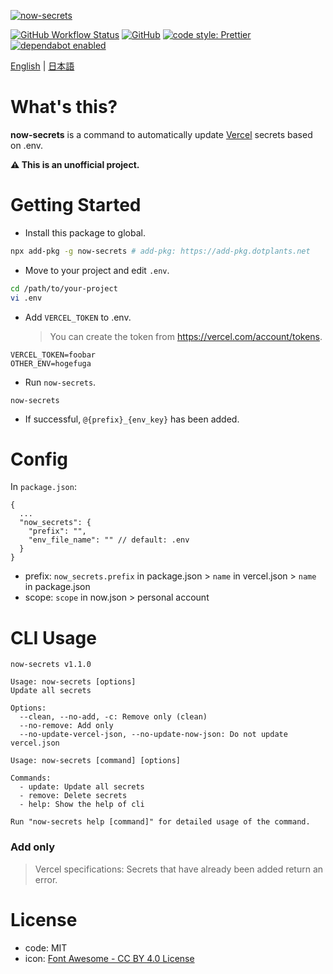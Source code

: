 [![now-secrets](https://i.imgur.com/vBAkYuW.png)](https://npm.im/now-secrets)

[![GitHub Workflow Status](https://img.shields.io/github/workflow/status/dotplants/now-secrets/Node%20CI?style=for-the-badge)](https://github.com/dotplants/now-secrets/actions)
[![GitHub](https://img.shields.io/github/license/dotplants/now-secrets?style=for-the-badge)](#license)
[![code style: Prettier](https://img.shields.io/badge/code_style-prettier-ff69b4.svg?style=for-the-badge&logo=prettier)](https://prettier.io/)
[![dependabot enabled](https://img.shields.io/badge/dependabot-enabled-0366D6.svg?style=for-the-badge&logo=dependabot)](https://github.com/dotplants/now-secrets/pulls?utf8=%E2%9C%93&q=is%3Apr+label%3Adependencies+)

[English](https://github.com/dotplants/now-secrets/blob/master/README.md) | [日本語](https://github.com/dotplants/now-secrets/blob/master/docs/README.ja.md)

# What's this?

**now-secrets** is a command to automatically update [Vercel](https://vercel.com) secrets based on .env.

**⚠ This is an unofficial project.**

# Getting Started

- Install this package to global.

```bash
npx add-pkg -g now-secrets # add-pkg: https://add-pkg.dotplants.net
```

- Move to your project and edit `.env`.

```bash
cd /path/to/your-project
vi .env
```

- Add `VERCEL_TOKEN` to .env.
  > You can create the token from https://vercel.com/account/tokens.

```
VERCEL_TOKEN=foobar
OTHER_ENV=hogefuga
```

- Run `now-secrets`.

```
now-secrets
```

- If successful, `@{prefix}_{env_key}` has been added.

# Config

In `package.json`:

```
{
  ...
  "now_secrets": {
    "prefix": "",
    "env_file_name": "" // default: .env
  }
}
```

- prefix: `now_secrets.prefix` in package.json > `name` in vercel.json > `name` in package.json
- scope: `scope` in now.json > personal account

# CLI Usage

```
now-secrets v1.1.0

Usage: now-secrets [options]
Update all secrets

Options:
  --clean, --no-add, -c: Remove only (clean)
  --no-remove: Add only
  --no-update-vercel-json, --no-update-now-json: Do not update vercel.json

Usage: now-secrets [command] [options]

Commands:
  - update: Update all secrets
  - remove: Delete secrets
  - help: Show the help of cli

Run "now-secrets help [command]" for detailed usage of the command.
```

### Add only

> Vercel specifications: Secrets that have already been added return an error.

# License

- code: MIT
- icon: [Font Awesome - CC BY 4.0 License](https://fontawesome.com/license/free)
